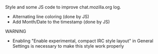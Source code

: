 Style and some JS code to improve chat.mozilla.org log.

 * Alternating line coloring (done by JS)
 * Add Month/Date to the timestamp (done by JS)

WARNING

 * Enabling "Enable experimental, compact IRC style layout" in General Settings is necessary to make this style work properly
